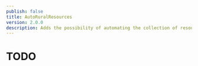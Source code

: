 ```yaml
---
publish: false
title: AutoRuralResources
version: 2.0.0
description: Adds the possibility of automating the collection of resources from rural villages. Needs captain to run
---
```


# TODO
